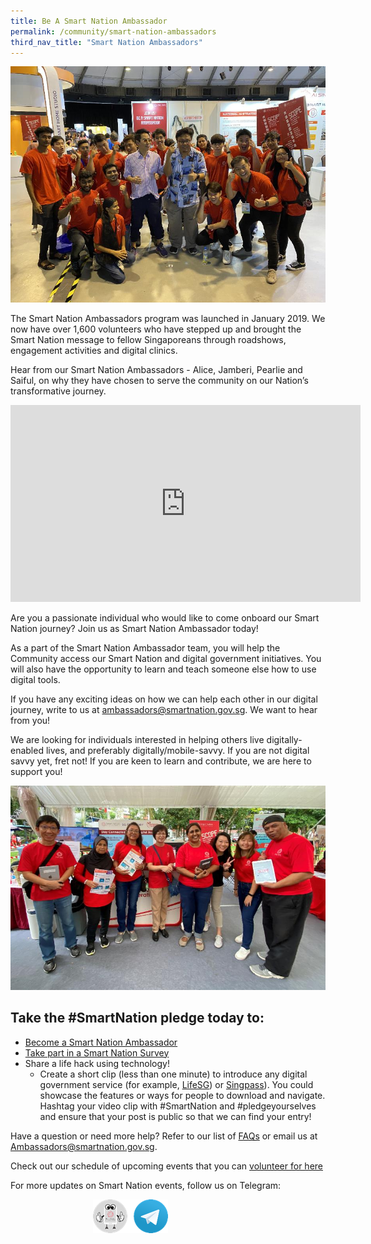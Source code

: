 ```yaml
---
title: Be A Smart Nation Ambassador
permalink: /community/smart-nation-ambassadors
third_nav_title: "Smart Nation Ambassadors"
---
```

![Smart Nation Ambassdors at an event](/images/community/SNA-smart-Nation-U.jpg)

The Smart Nation Ambassadors program was launched in January 2019. We now have over 1,600 volunteers who have stepped up and brought the Smart Nation message to fellow Singaporeans through roadshows, engagement activities and digital clinics.

Hear from our Smart Nation Ambassadors - Alice, Jamberi, Pearlie and Saiful, on why they have chosen to serve the community on our Nation’s transformative journey.

<p><div class="bp-youtube">
<iframe width="560" height="315" src="https://www.youtube.com/embed/sY__ajCgMnk" frameborder="0" allow="accelerometer; autoplay; clipboard-write; encrypted-media; gyroscope; picture-in-picture" allowfullscreen></iframe>
</div></p>

Are you a passionate individual who would like to come onboard our Smart Nation journey? Join us as Smart Nation Ambassador today!

As a part of the Smart Nation Ambassador team, you will help the Community access our Smart Nation and digital government initiatives. You will also have the opportunity to learn and teach someone else how to use digital tools.

If you have any exciting ideas on how we can help each other in our digital journey, write to us at [ambassadors@smartnation.gov.sg](mailto:ambassadors@smartnation.gov.sg). We want to hear from you!

We are looking for individuals interested in helping others live digitally-enabled lives, and preferably digitally/mobile-savvy. If you are not digital savvy yet, fret not! If you are keen to learn and contribute, we are here to support you!

![Smart Nation Ambassdors at an Smart Nation & U event](/images/community/SNA-Grp.jpg)

## Take the #SmartNation pledge today to:

- [Become a Smart Nation Ambassador](mailto:ambassadors@smartnation.gov.sg)  
- [Take part in a Smart Nation Survey](/community/SCOPE)  
- Share a life hack using technology!
   - Create a short clip (less than one minute) to introduce any digital government service (for example, <a href="/our-smart-nation/initiatives/digital-government-services/lifesg" target="_blank">LifeSG</a>) or  <a href="/our-smart-nation/initiatives/strategic-national-projects/national-digital-identity" target="_blank">Singpass</a>).  You could showcase the features or ways for people to download and navigate. Hashtag your video clip with #SmartNation and #pledgeyourselves and ensure that your post is public so that we can find your entry!

Have a question or need more help? Refer to our list of [FAQs](/community/smart-nation-ambassadors/faq) or email us at [Ambassadors@smartnation.gov.sg](mailto:Ambassadors@smartnation.gov.sg).

Check out our schedule of upcoming events that you can <a href="https://www.volunteer.sg/volunteer/agencies/agency_details?code=SmartNation" target="_blank">volunteer for here</a>

For more updates on Smart Nation events, follow us on Telegram:  
<div style="width:100%;display:flex;justify-content:center;"><div style="width:240px;height:62px;"><a href="https://t.me/SmartNationAmbassadors" target="_blank"><img src="/images/community/sna-tg.png"></a></div></div>
 
